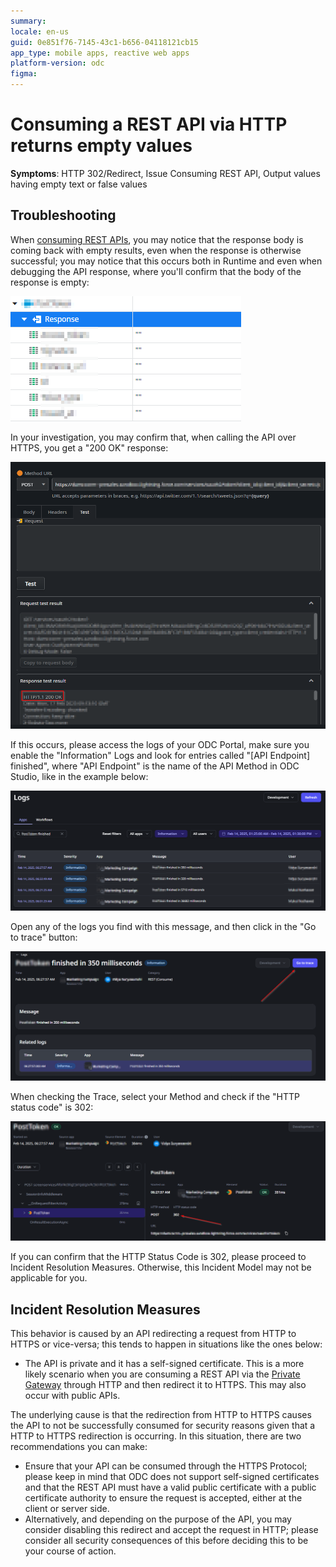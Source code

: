 ```yaml
---
summary: 
locale: en-us
guid: 0e851f76-7145-43c1-b656-04118121cb15
app_type: mobile apps, reactive web apps
platform-version: odc
figma:
---
```


<h1>Consuming a REST API via HTTP returns empty values</h1>

<strong>Symptoms</strong>: HTTP 302/Redirect, Issue Consuming REST API, Output values having empty text or false values

<h2>Troubleshooting</h2>

<p>When <a href="https://success.outsystems.com/documentation/outsystems_developer_cloud/integration_with_external_systems/consume_rest_apis/" target="_blank" rel="noopener noreferrer">consuming REST APIs</a>, you may notice that the response body is coming back with empty results, even when the response is otherwise successful; you may notice that this occurs both in Runtime and even when debugging the API response, where you'll confirm that the body of the response is empty:</p>

![Screenshot showing an empty API response with no data.](images/im-image-ck-2025219HHlCgSYGVT0mLHQVrkjL7ordrni7hwND5m7rfVuKUr.png "Empty API Response")

<p>In your investigation, you may confirm that, when calling the API over HTTPS, you get a "200 OK" response:</p>

![Screenshot showing an HTTP 200 OK response from an API call.](images/im-image-ck-2025219lQveKWWNazEOUWMQcf4jwRCas9CfTqGu2j6qGmCANd.png "HTTP 200 OK Response")

<p>If this occurs, please access the logs of your ODC Portal, make sure you enable the "Information" Logs and look for entries called "[API Endpoint] finished", where "API Endpoint" is the name of the API Method in ODC Studio, like in the example below:</p>

![Screenshot of ODC Portal logs showing API endpoint finished messages.](images/im-image-ck-2025219Jx0nFoBDSEspjzWPIb66KI8brWk2vzeFyEsF1yk7Bj.png "ODC Portal Logs")

<p>Open any of the logs you find with this message, and then click in the "Go to trace" button:</p>

![Screenshot showing the 'Go to trace' button in the ODC Portal logs.](images/im-image-ck-202521946nXpSpoWPMylN8HZBr7rf5GeCoTh56stm6GPobcZs.png "Go to Trace Button")

<p>When checking the Trace, select your Method and check if the "HTTP status code" is 302:</p>

![Screenshot showing an HTTP 302 status code in the trace details.](images/im-image-ck-2025219URqjYswOihyEjc8VesWLBkDsbLdloBqWL67xRb0yJP.png "HTTP 302 Status Code")

<p>If you can confirm that the HTTP Status Code is 302, please proceed to Incident Resolution Measures. Otherwise, this Incident Model may not be applicable for you.</p>

<h2>Incident Resolution Measures</h2>

<p>This behavior is caused by an API redirecting a request from HTTP to HTTPS or vice-versa; this tends to happen in situations like the ones below:</p>

<ul>
    <li>The API is private and it has a self-signed certificate. This is a more likely scenario when you are consuming a REST API via the <a href="https://success.outsystems.com/documentation/outsystems_developer_cloud/managing_outsystems_platform_and_apps/configure_a_private_gateway_to_your_network/" target="_blank" rel="noopener noreferrer">Private Gateway</a> through HTTP and then redirect it to HTTPS. This may also occur with public APIs. </li>
</ul>
<p>The underlying cause is that the redirection from HTTP to HTTPS causes the API to not be successfully consumed for security reasons given that a HTTP to HTTPS redirection is occurring. In this situation, there are two recommendations you can make:</p>
<ul>
    <li>Ensure that your API can be consumed through the HTTPS Protocol; please keep in mind that ODC does not support self-signed certificates and that the REST API must have a valid public certificate with a public certificate authority to ensure the request is accepted, either at the client or server side.</li>
    <li>Alternatively, and depending on the purpose of the API, you may consider disabling this redirect and accept the request in HTTP; please consider all security consequences of this before deciding this to be your course of action.</li>
</ul>
